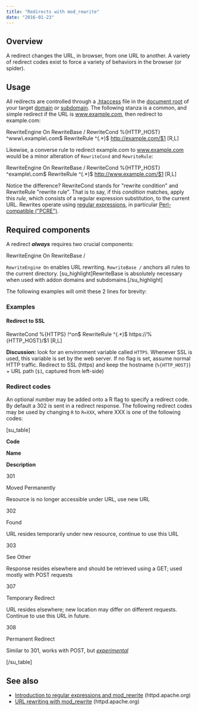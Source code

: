```yaml
---
title: "Redirects with mod_rewrite"
date: "2016-01-23"
---
```


## Overview

A redirect changes the URL, in browser, from one URL to another. A variety of redirect codes exist to force a variety of behaviors in the browser (or spider).

## Usage

All redirects are controlled through a [.htaccess](https://kb.apiscp.com/guides/htaccess-guide/) file in the [document root](https://kb.apiscp.com/web-content/where-is-site-content-served-from/) of your target [domain](https://kb.apiscp.com/control-panel/creating-addon-domain/) or [subdomain](https://kb.apiscp.com/web-content/creating-subdomain/). The following stanza is a common, and simple redirect if the URL is www.example.com, then redirect to example.com:

RewriteEngine On
RewriteBase /
RewriteCond %{HTTP\_HOST} ^www\\.example\\.com$
RewriteRule ^(.\*)$ http://example.com/$1 \[R,L\]

Likewise, a converse rule to redirect example.com to www.example.com would be a minor alteration of `RewriteCond` and `RewriteRule`:

RewriteEngine On
RewriteBase /
RewriteCond %{HTTP\_HOST} ^example\\.com$
RewriteRule ^(.\*)$ http://www.example.com/$1 \[R,L\]

Notice the difference? RewriteCond stands for "rewrite condition" and RewriteRule "rewrite rule". That is to say, if this _condition_ matches, apply this _rule_, which consists of a regular expression substitution, to the current URL. Rewrites operate using [regular expressions](http://httpd.apache.org/docs/current/rewrite/intro.html), in particular [Perl-compatible ("PCRE")](https://en.wikipedia.org/wiki/Perl_Compatible_Regular_Expressions).

## Required components

A redirect _**always**_ requires two crucial components:

RewriteEngine On
RewriteBase /

`RewriteEngine On` enables URL rewriting. `RewriteBase /` anchors all rules to the current directory. \[su\_highlight\]RewriteBase is absolutely necessary when used with addon domains and subdomains.\[/su\_highlight\]

The following examples will omit these 2 lines for brevity:

### Examples

#### Redirect to SSL

RewriteCond %{HTTPS} !^on$
RewriteRule ^(.\*)$ https://%{HTTP\_HOST}/$1 \[R,L\]

**Discussion:** look for an environment variable called `HTTPS`. Whenever SSL is used, this variable is set by the web server. If no flag is set, assume normal HTTP traffic. Redirect to SSL (https) and keep the hostname (`%{HTTP_HOST}`) + URL path (`$1`, captured from left-side)

### Redirect codes

An optional number may be added onto a R flag to specify a redirect code. By default a 302 is sent in a redirect response. The following redirect codes may be used by changing `R` to `R=XXX`, where XXX is one of the following codes:

\[su\_table\]

**Code**

**Name**

**Description**

301

Moved Permanently

Resource is no longer accessible under URL, use new URL

302

Found

URL resides temporarily under new resource, continue to use this URL

303

See Other

Response resides elsewhere and should be retrieved using a GET; used mostly with POST requests

307

Temporary Redirect

URL resides elsewhere; new location may differ on different requests. Continue to use this URL in future.

308

Permanent Redirect

Similar to 301, works with POST, but _[experimental](https://tools.ietf.org/html/rfc7238)_

\[/su\_table\]

## See also

- [Introduction to regular expressions and mod\_rewrite](http://httpd.apache.org/docs/current/rewrite/intro.html) (httpd.apache.org)
- [URL rewriting with mod\_rewrite](http://httpd.apache.org/docs/current/rewrite/) (httpd.apache.org)
